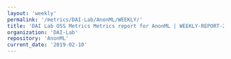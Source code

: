 ```yaml
---
layout: 'weekly'
permalink: '/metrics/DAI-Lab/AnonML/WEEKLY/'
title: 'DAI Lab OSS Metrics Metrics report for AnonML | WEEKLY-REPORT-2019-02-10'
organization: 'DAI-Lab'
repository: 'AnonML'
current_date: '2019-02-10'
---
```

